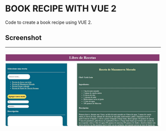 # BOOK RECIPE WITH VUE 2

Code to create a book recipe using VUE 2.

## Screenshot
___

![](bookRecipe.jpg)